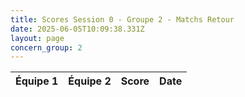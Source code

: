 ```yaml
---
title: Scores Session 0 - Groupe 2 - Matchs Retour
date: 2025-06-05T10:09:38.331Z
layout: page
concern_group: 2
---
```




| Équipe 1 | Équipe 2 | Score | Date |
|----------|----------|-------|------|

